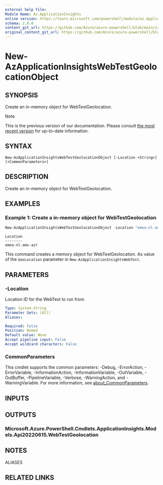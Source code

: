```yaml
---
external help file: 
Module Name: Az.ApplicationInsights
online version: https://learn.microsoft.com/powershell/module/az.ApplicationInsights/new-AzApplicationInsightsWebTestGeolocationObject
schema: 2.0.0
content_git_url: https://github.com/Azure/azure-powershell/blob/main/src/ApplicationInsights/help/New-AzApplicationInsightsWebTestGeolocationObject.md
original_content_git_url: https://github.com/Azure/azure-powershell/blob/main/src/ApplicationInsights/help/New-AzApplicationInsightsWebTestGeolocationObject.md
---
```


# New-AzApplicationInsightsWebTestGeolocationObject

## SYNOPSIS
Create an in-memory object for WebTestGeolocation.

> [!NOTE]
>This is the previous version of our documentation. Please consult [the most recent version](/powershell/module/az.applicationinsights/new-azapplicationinsightswebtestgeolocationobject) for up-to-date information.

## SYNTAX

```
New-AzApplicationInsightsWebTestGeolocationObject [-Location <String>] [<CommonParameters>]
```

## DESCRIPTION
Create an in-memory object for WebTestGeolocation.

## EXAMPLES

### Example 1: Create a in-memory object for WebTestGeolocation
```powershell
New-AzApplicationInsightsWebTestGeolocationObject -Location "emea-nl-ams-azr"
```

```output
Location
--------
emea-nl-ams-azr
```

This command creates a memory object for WebTestGeolocation.
As value of the `GeoLocation` parameter in `New-AzApplicationInsightsWebTest`.

## PARAMETERS

### -Location
Location ID for the WebTest to run from.

```yaml
Type: System.String
Parameter Sets: (All)
Aliases:

Required: False
Position: Named
Default value: None
Accept pipeline input: False
Accept wildcard characters: False
```

### CommonParameters
This cmdlet supports the common parameters: -Debug, -ErrorAction, -ErrorVariable, -InformationAction, -InformationVariable, -OutVariable, -OutBuffer, -PipelineVariable, -Verbose, -WarningAction, and -WarningVariable. For more information, see [about_CommonParameters](http://go.microsoft.com/fwlink/?LinkID=113216).

## INPUTS

## OUTPUTS

### Microsoft.Azure.PowerShell.Cmdlets.ApplicationInsights.Models.Api20220615.WebTestGeolocation

## NOTES

ALIASES

## RELATED LINKS

